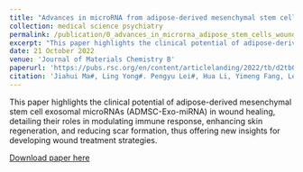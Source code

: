 ```yaml
---
title: "Advances in microRNA from adipose-derived mesenchymal stem cells-derived exosome- focusing on wound healing."
collection: medical science psychiatry
permalink: /publication/0_advances_in_microrna_adipose_stem_cells_wound_healing
excerpt: "This paper highlights the clinical potential of adipose-derived mesenchymal stem cell exosomal microRNAs (ADMSC-Exo-miRNA) in wound healing, detailing their roles in modulating immune response, enhancing skin regeneration, and reducing scar formation, thus offering new insights for developing wound treatment strategies."
date: 21 October 2022
venue: 'Journal of Materials Chemistry B'
paperurl: 'https://pubs.rsc.org/en/content/articlelanding/2022/tb/d2tb01987f'
citation: 'Jiahui Ma#, Ling Yong#. Pengyu Lei#, Hua Li, Yimeng Fang, Lei Wang, Haojie Chen, Qi Zhou, Wei Wu, Libo Jin*, Da Sun*, Xingxing Zhang*, Advances in microRNA from adipose-derived mesenchymal stem cells-derived exosome: focusing on wound healing, <i>Journal of Materials Chemistry B</i>, 2022.10.21. '
---
```

This paper highlights the clinical potential of adipose-derived mesenchymal stem cell exosomal microRNAs (ADMSC-Exo-miRNA) in wound healing, detailing their roles in modulating immune response, enhancing skin regeneration, and reducing scar formation, thus offering new insights for developing wound treatment strategies.

[Download paper here](https://pubs.rsc.org/en/content/articlelanding/2022/tb/d2tb01987f)

